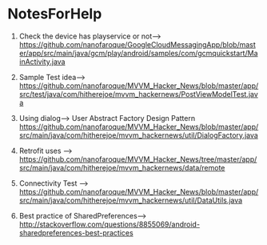 # NotesForHelp

1. Check the device has playservice or not--> 
  https://github.com/nanofaroque/GoogleCloudMessagingApp/blob/master/app/src/main/java/gcm/play/android/samples/com/gcmquickstart/MainActivity.java
2. Sample Test idea-->
  https://github.com/nanofaroque/MVVM_Hacker_News/blob/master/app/src/test/java/com/hitherejoe/mvvm_hackernews/PostViewModelTest.java
3. Using dialog--> User Abstract Factory Design Pattern
  https://github.com/nanofaroque/MVVM_Hacker_News/blob/master/app/src/main/java/com/hitherejoe/mvvm_hackernews/util/DialogFactory.java
4. Retrofit uses --> 
  https://github.com/nanofaroque/MVVM_Hacker_News/tree/master/app/src/main/java/com/hitherejoe/mvvm_hackernews/data/remote

5. Connectivity Test -->
  https://github.com/nanofaroque/MVVM_Hacker_News/blob/master/app/src/main/java/com/hitherejoe/mvvm_hackernews/util/DataUtils.java
6. Best practice of SharedPreferences--> 
  http://stackoverflow.com/questions/8855069/android-sharedpreferences-best-practices

